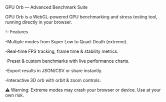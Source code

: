 GPU Orb — Advanced Benchmark Suite

GPU Orb is a WebGL-powered GPU benchmarking and stress testing tool, running directly in your browser.

✨ Features

-Multiple modes from Super Low to Quad-Death (extreme).

-Real-time FPS tracking, frame time & stability metrics.

-Preset & custom benchmarks with live performance charts.

-Export results in JSON/CSV or share instantly.

-Interactive 3D orb with orbit & zoom controls.

⚠️ Warning: Extreme modes may crash your browser or device. Use at your own risk.
